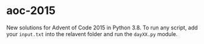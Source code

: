 # aoc-2015
New solutions for Advent of Code 2015 in Python 3.8. To run any script, add your `input.txt` into the relavent folder and run the `dayXX.py` module.